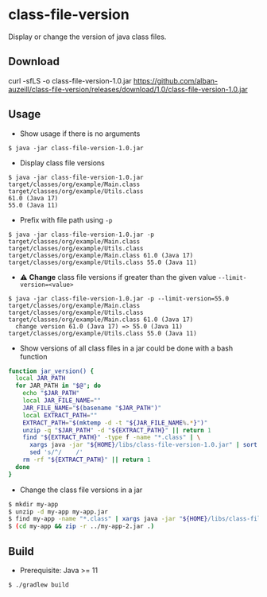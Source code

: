 # class-file-version

Display or change the version of java class files. 

## Download

curl -sfLS -o class-file-version-1.0.jar https://github.com/alban-auzeill/class-file-version/releases/download/1.0/class-file-version-1.0.jar 

## Usage

* Show usage if there is no arguments

```shell
$ java -jar class-file-version-1.0.jar
```

* Display class file versions

```shell
$ java -jar class-file-version-1.0.jar target/classes/org/example/Main.class target/classes/org/example/Utils.class
61.0 (Java 17)
55.0 (Java 11)
```

* Prefix with file path using `-p`

```shell
$ java -jar class-file-version-1.0.jar -p target/classes/org/example/Main.class target/classes/org/example/Utils.class
target/classes/org/example/Main.class 61.0 (Java 17)
target/classes/org/example/Utils.class 55.0 (Java 11)
```

* :warning: **Change** class file versions if greater than the given value `--limit-version=<value>`

```shell
$ java -jar class-file-version-1.0.jar -p --limit-version=55.0 target/classes/org/example/Main.class target/classes/org/example/Utils.class
target/classes/org/example/Main.class 61.0 (Java 17)
  change version 61.0 (Java 17) => 55.0 (Java 11)
target/classes/org/example/Utils.class 55.0 (Java 11)
```

* Show versions of all class files in a jar could be done with a bash function

```bash
function jar_version() {
  local JAR_PATH
  for JAR_PATH in "$@"; do
    echo "$JAR_PATH"
    local JAR_FILE_NAME=""
    JAR_FILE_NAME="$(basename "$JAR_PATH")"
    local EXTRACT_PATH=""
    EXTRACT_PATH="$(mktemp -d -t "${JAR_FILE_NAME%.*}")"
    unzip -q "$JAR_PATH" -d "${EXTRACT_PATH}" || return 1
    find "${EXTRACT_PATH}" -type f -name "*.class" | \
      xargs java -jar "${HOME}/libs/class-file-version-1.0.jar" | sort | uniq -c | \
      sed 's/^/    /'
    rm -rf "${EXTRACT_PATH}" || return 1
  done
}
```

* Change the class file versions in a jar

```bash
$ mkdir my-app
$ unzip -d my-app my-app.jar
$ find my-app -name "*.class" | xargs java -jar "${HOME}/libs/class-file-version-1.0.jar" -p --limit-version=55
$ (cd my-app && zip -r ../my-app-2.jar .)
```

## Build

* Prerequisite: Java >= 11

```shell
$ ./gradlew build 
```
